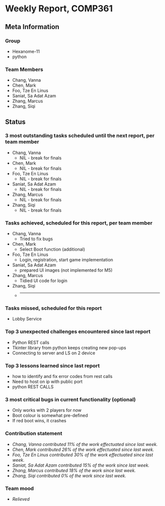 # Weekly Report, COMP361

## Meta Information

### Group

 * Hexanome-11
 * python

### Team Members

 * Chang, Vanna
 * Chen, Mark
 * Foo, Tze En Linus
 * Saniat, Sa Adat Azam
 * Zhang, Marcus
 * Zhang, Siqi

## Status

### 3 most outstanding tasks scheduled until the next report, per team member

 * Chang, Vanna
	* NIL - break for finals
 * Chen, Mark
	* NIL - break for finals
 * Foo, Tze En Linus
	* NIL - break for finals
 * Saniat, Sa Adat Azam
	* NIL - break for finals
 * Zhang, Marcus
	* NIL - break for finals
 * Zhang, Siqi
	* NIL - break for finals

### Tasks achieved, scheduled for this report, per team member

 * Chang, Vanna
	* Tried to fix bugs
 * Chen, Mark
	* Select Boot function (additional)
 * Foo, Tze En Linus
	* Login, registration, start game implementation
 * Saniat, Sa Adat Azam
	* prepared UI images (not implemented for M5)
 * Zhang, Marcus
	* Tidied UI code for login
 * Zhang, Siqi
	* ____________________

### Tasks missed, scheduled for this report

 * Lobby Service


### Top 3 unexpected challenges encountered since last report

 * Python REST calls
 * Tkinter library from python keeps creating new pop-ups 
 * Connecting to server and LS on 2 device

### Top 3 lessons learned since last report

 * how to identify and fix error codes from rest calls
 * Need to host on ip with public port
 * python REST CALLS

### 3 most critical bugs in current functionality (optional)

 * Only works with 2 players for now 
 * Boot colour is somewhat pre-defined
 * If red boot wins, it crashes

### Contribution statement

 * *Chang, Vanna contributed 11% of the work effectuated since last week.*
 * *Chen, Mark contributed 26% of the work effectuated since last week.*
 * *Foo, Tze En Linus contributed 30% of the work effectuated since last week.*
 * *Saniat, Sa Adat Azam contributed 15% of the work since last week.*
 * *Zhang, Marcus contributed 18% of the work since last week.*
 * *Zhang, Siqi contributed 0% of the work since last week.*

### Team mood

 * *Relieved*
